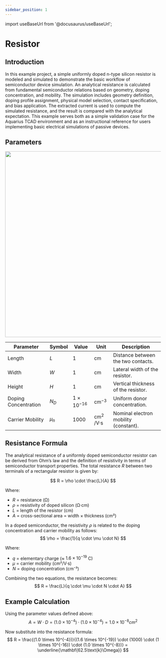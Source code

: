 ```yaml
---
sidebar_position: 1
---
```


import useBaseUrl from '@docusaurus/useBaseUrl';

# Resistor

## Introduction
In this example project, a simple uniformly doped n-type silicon resistor is modeled and simulated to demonstrate the basic workflow of semiconductor device simulation. An analytical resistance is calculated from fundamental semiconductor relations based on geometry, doping concentration, and mobility. The simulation includes geometry definition, doping profile assignment, physical model selection, contact specification, and bias application. The extracted current is used to compute the simulated resistance, and the result is compared with the analytical expectation. This example serves both as a simple validation case for the Aquarius TCAD environment and as an instructional reference for users implementing basic electrical simulations of passive devices.

## Parameters

<p align="center">
  <img src={useBaseUrl('img/examples/resistor/01.png')} width="600"/>
</p>


| Parameter             | Symbol       | Value               | Unit            | Description                              |
|-----------------------|--------------|---------------------|-----------------|------------------------------------------|
| Length                | $L$          | 1                   | cm              | Distance between the two contacts.       |
| Width                 | $W$          | 1                   | cm              | Lateral width of the resistor.           |
| Height                | $H$          | 1                   | cm              | Vertical thickness of the resistor.      |
| Doping Concentration  | $N_D$        | $1 \times 10^{-16}$ | cm$^{-3}$       | Uniform donor concentration.             |
| Carrier Mobility      | $\mu_n$      | 1000                | cm$^{2}$ /V·s   | Nominal electron mobility (constant).    |


## Resistance Formula
The analytical resistance of a uniformly doped semiconductor resistor can be derived from Ohm’s law and the definition of resistivity in terms of semiconductor transport properties. The total resistance $R$ between two terminals of a rectangular resistor is given by:

$$
R = \rho \cdot \frac{L}{A}
$$

Where:  
- $R$ = resistance (Ω)  
- $\rho$ = resistivity of doped silicon (Ω·cm)  
- $L$ = length of the resistor (cm)  
- $A$ = cross-sectional area = width × thickness (cm²)

In a doped semiconductor, the resistivity $\rho$ is related to the doping concentration and carrier mobility as follows:
$$
\rho = \frac{1}{q \cdot \mu \cdot N}
$$

Where:  
- $q$ = elementary charge ($\approx$ $1.6 \times 10^{-19}$ C)
- $\mu$ = carrier mobility (cm²/V·s) 
- $N$ = doping concentration (cm⁻³)

Combining the two equations, the resistance becomes:
$$
R = \frac{L}{q \cdot \mu \cdot N \cdot A}
$$


## Example Calculation
Using the parameter values defined above:
$$
A = W \cdot D = (1.0 \times 10^{-4}) \cdot (1.0 \times 10^{-4}) = 1.0 \times 10^{-8} cm^{2}
$$

Now substitute into the resistance formula:
$$
R = \frac{(1.0 \times 10^{-4})}{(1.6 \times 10^{-19}) \cdot (1000) \cdot (1 \times 10^{-16}) \cdot (1.0 \times 10^{-8})} = \underline{\mathbf{62.5\text{k}\Omega}}
$$